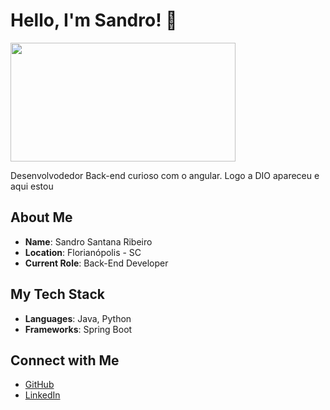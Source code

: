 # Hello, I'm Sandro! 👋

<div>
<img height="190em" width="360em" src="https://github-readme-stats.vercel.app/api/top-langs/?username=SandroS22&layout=compact&theme=codeSTACKr&border_radius=1em" />
</div>

Desenvolvodedor Back-end curioso com o angular. Logo a DIO apareceu e aqui estou

## About Me
- **Name**: Sandro Santana Ribeiro
- **Location**: Florianópolis - SC
- **Current Role**: Back-End Developer

## My Tech Stack
- **Languages**: Java, Python
- **Frameworks**: Spring Boot

## Connect with Me
- [GitHub](https://github.com/SandroS22)
- [LinkedIn](https://www.linkedin.com/in/sandro-santana-dev)